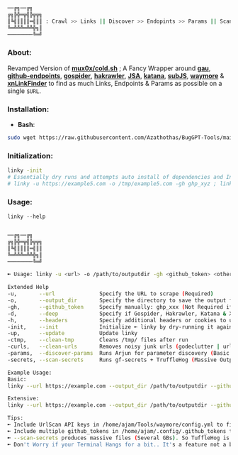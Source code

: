 ```bash
──╔╗──╔╗
╔╗╠╬═╦╣╠╦╦╗
║╚╣║║║║═╣║║ : Crawl >> Links || Discover >> Endopints >> Params || Scan >> JavaScript >> Secrets || Analyze >> Everything
╚═╩╩╩═╩╩╬╗║
────────╚═╝
```
### About:
Revamped Version of [**mux0x/cold.sh**](https://github.com/mux0x/cold.sh) ; A Fancy Wrapper around [**gau**](https://github.com/lc/gau), [**github-endpoints**](https://github.com/gwen001/github-search/blob/master/github-endpoints.py), [**gospider**](https://github.com/jaeles-project/gospider), [**hakrawler**](https://github.com/hakluke/hakrawler), [**JSA**](https://github.com/w9w/JSA), [**katana**](https://github.com/projectdiscovery/katana), [**subJS**](https://github.com/lc/subjs), [**waymore**](https://github.com/xnl-h4ck3r/waymore) & [**xnLinkFinder**](https://github.com/xnl-h4ck3r/xnLinkFinder) to find as much Links, Endpoints & Params as possible on a single `$URL`.

### **Installation**:
 - **Bash**: 
```bash
sudo wget https://raw.githubusercontent.com/Azathothas/BugGPT-Tools/main/linky/linky.sh -O /usr/local/bin/linky && sudo chmod +xwr /usr/local/bin/linky && linky --help
``` 
### Initialization:
```bash
linky -init
# Essentially dry runs and attempts auto install of dependencies and Initialize upon first & second run:
# linky -u https://example5.com -o /tmp/example5.com -gh ghp_xyz ; linky -u https://example5.com -o /tmp/example.com -gh ghp_xyz
```

### Usage:
`linky --help`
```bash

──╔╗──╔╗
╔╗╠╬═╦╣╠╦╦╗
║╚╣║║║║═╣║║
╚═╩╩╩═╩╩╬╗║
────────╚═╝

➼ Usage: linky -u <url> -o /path/to/outputdir -gh <github_token> <other options>

Extended Help
-u,       --url              Specify the URL to scrape (Required)
-o,       --output_dir       Specify the directory to save the output files (Required)
-gh,      --github_token     Specify manually: ghp_xxx (Not Required if /home/ajam/.config/.github_tokens exists)
-d,       --deep             Specify if Gospider, Hakrawler, Katana & XnLinkfinder should run with depth 5.(Slow)
-h,       --headers          Specify additional headers or cookies to use in the HTTP request (optional)
-init,    --init             Initialize ➼ linky by dry-running it against example.com (Only run on a fresh Install)
-up,      --update           Update linky
-ctmp,    --clean-tmp        Cleans /tmp/ files after run
-curls,   --clean-urls       Removes noisy junk urls (godeclutter | urless)
-params,  --discover-params  Runs Arjun for parameter discovery (Basic & Slow)
-secrets, --scan-secrets     Runs gf-secrets + TruffleHog (Massive Output, Resource-Intensive & Slow)

Example Usage: 
Basic: 
linky --url https://example.com --output_dir /path/to/outputdir --github_token ghp_xyz

Extensive: 
linky --url https://example.com --output_dir /path/to/outputdir --github_token ghp_xyz --headers "Authorization: Bearer token; Cookie: cookie_value" --deep --discover-params --scan-secrets

Tips: 
➼ Include UrlScan API keys in /home/ajam/Tools/waymore/config.yml to find more links
➼ Include multiple github_tokens in /home/ajam/.config/.github_tokens to avoid rate limits
➼ --scan-secrets produces massive files (Several GBs). So TuffleHog is run by default. Best run with --deep
➼ Don't Worry if your Terminal Hangs for a bit.. It's a feature not a bug
```
